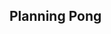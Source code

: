 [//]: # ( <p><iframe src="https://douglasurner.github.io/GDP2/units/0/assignments/U0.3-pong-in-game-lab/U0.3b-planning-pong" width="100%" height="666px"></iframe></p> )

## Planning Pong

[slides]: https://docs.google.com/presentation/d/1hmsy4eocIlJcjUqrBW2UWpzgB3Io8bXNra_oFNBl5i0/edit?usp=sharing
[template]: https://docs.google.com/document/d/1EvwWimuX-K8u_-aF-MDF-HBQqlr51Z58QKYa0FU6kSg/edit?usp=sharing
